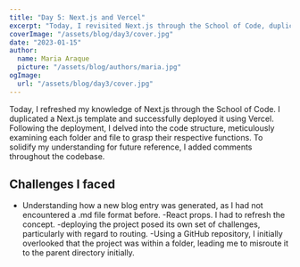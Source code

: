 ```yaml
---
title: "Day 5: Next.js and Vercel"
excerpt: "Today, I revisited Next.js through the School of Code, duplicating a template and deploying it on Vercel. After deployment, I meticulously explored the code structure, adding comments for future reference. Challenges included understanding .md file formats for new blog entries, refreshing React props concepts, and overcoming routing issues during deployment, especially due to oversight regarding the project's location within a folder in a GitHub repository"
coverImage: "/assets/blog/day3/cover.jpg"
date: "2023-01-15"
author:
  name: Maria Araque
  picture: "/assets/blog/authors/maria.jpg"
ogImage:
  url: "/assets/blog/day3/cover.jpg"
---
```


Today, I refreshed my knowledge of Next.js through the School of Code. I duplicated a Next.js template and successfully deployed it using Vercel. Following the deployment, I delved into the code structure, meticulously examining each folder and file to grasp their respective functions. To solidify my understanding for future reference, I added comments throughout the codebase.

 ## Challenges I faced 

- Understanding how a new blog entry was generated, as I had not encountered a .md file format before.
-React props. I had to refresh the concept. 
-deploying the project posed its own set of challenges, particularly with regard to routing.
-Using a GitHub repository, I initially overlooked that the project was within a folder, leading me to misroute it to the parent directory initially.